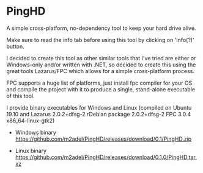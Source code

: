 # PingHD
A simple cross-platform, no-dependency tool to keep your hard drive alive. 

Make sure to read the info tab before using this tool by clicking on 'Info(?)' button.

I decided to create this tool as other similar tools that I've tried are either or Windows-only and/or written with .NET, so decided to create this using the great tools Lazarus/FPC which allows for a simple cross-platform process.

FPC supports a huge list of platforms, just install fpc compiler for your OS and compile the project with it to produce a single, stand-alone executable of this tool.

I provide binary executables for Windows and Linux (compiled on Ubuntu 19.10 and Lazarus 2.0.2+dfsg-2 rDebian package 2.0.2+dfsg-2 FPC 3.0.4 x86_64-linux-gtk2)

* Windows binary
https://github.com/m2adel/PingHD/releases/download/0.1/PingHD.zip

* Linux binary
https://github.com/m2adel/PingHD/releases/download/0.1.0/PingHD.tar.xz
